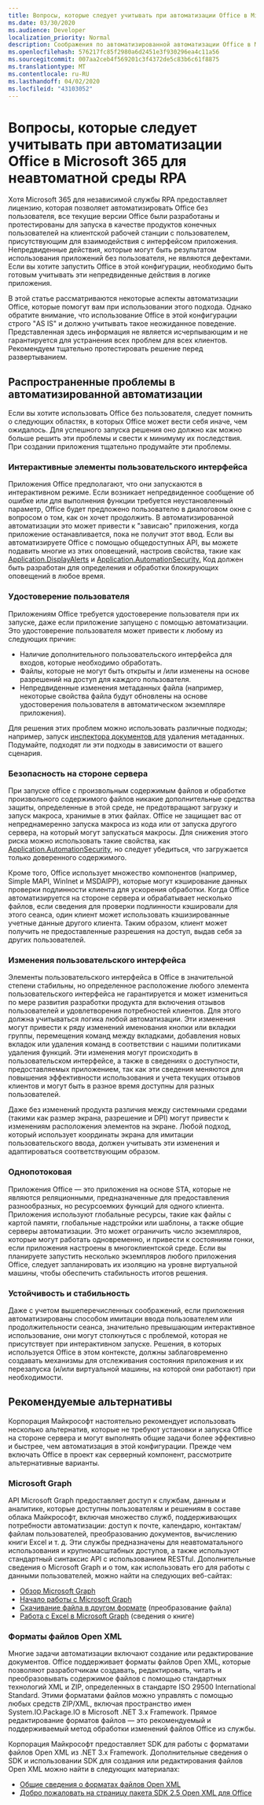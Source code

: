 ```yaml
---
title: Вопросы, которые следует учитывать при автоматизации Office в Microsoft 365 для неавтоматной среды RPA
ms.date: 03/30/2020
ms.audience: Developer
localization_priority: Normal
description: Соображения по автоматизированной автоматизации Office в Microsoft 365 для неавтоматной среды RPA.
ms.openlocfilehash: 576217fc85f2980a6d2451e3f930296ea4c11a56
ms.sourcegitcommit: 007aa2ceb4f569201c3f4372de5c83b6c61f8875
ms.translationtype: MT
ms.contentlocale: ru-RU
ms.lasthandoff: 04/02/2020
ms.locfileid: "43103052"
---
```

# <a name="considerations-for-unattended-automation-of-office-in-the-microsoft-365-for-unattended-rpa-environment"></a>Вопросы, которые следует учитывать при автоматизации Office в Microsoft 365 для неавтоматной среды RPA

Хотя Microsoft 365 для независимой службы RPA предоставляет лицензию, которая позволяет автоматизировать Office без пользователя, все текущие версии Office были разработаны и протестированы для запуска в качестве продуктов конечных пользователей на клиентской рабочей станции с пользователем, присутствующим для взаимодействия с интерфейсом приложения. Непредвиденные действия, которые могут быть результатом использования приложений без пользователя, не являются дефектами. Если вы хотите запустить Office в этой конфигурации, необходимо быть готовым учитывать эти непредвиденные действия в логике приложения.

В этой статье рассматриваются некоторые аспекты автоматизации Office, которые помогут вам при использовании этого подхода. Однако обратите внимание, что использование Office в этой конфигурации строго "AS IS" и должно учитывать такое неожиданное поведение. Представленная здесь информация не является исчерпывающим и не гарантируется для устранения всех проблем для всех клиентов. Рекомендуем тщательно протестировать решение перед развертыванием.

## <a name="common-problems-in-unattended-automation"></a>Распространенные проблемы в автоматизированной автоматизации

Если вы хотите использовать Office без пользователя, следует помнить о следующих областях, в которых Office может вести себя иначе, чем ожидалось. Для успешного запуска решения оно должно как можно больше решить эти проблемы и свести к минимуму их последствия. При создании приложения тщательно продумайте эти проблемы.

### <a name="interactive-ui-elements"></a>Интерактивные элементы пользовательского интерфейса

Приложения Office предполагают, что они запускаются в интерактивном режиме. Если возникает непредвиденное сообщение об ошибке или для выполнения функции требуется неустановленный параметр, Office будет предложено пользователю в диалоговом окне с вопросом о том, как он хочет продолжить. В автоматизированной автоматизации это может привести к "зависаю" приложения, когда приложение останавливается, пока не получит этот ввод. Если вы автоматизируете Office с помощью общедоступных API, вы можете подавить многие из этих оповещений, настроив свойства, такие как [Application.DisplayAlerts](https://docs.microsoft.com/office/vba/api/word.application.displayalerts) и [Application.AutomationSecurity.](https://docs.microsoft.com/office/vba/api/word.application.automationsecurity) Код должен быть разработан для определения и обработки блокирующих оповещений в любое время.

### <a name="user-identity"></a>Удостоверение пользователя

Приложениям Office требуется удостоверение пользователя при их запуске, даже если приложение запущено с помощью автоматизации. Это удостоверение пользователя может привести к любому из следующих причин:

- Наличие дополнительного пользовательского интерфейса для входов, которые необходимо обработать.
- Файлы, которые не могут быть открыты и /или изменены на основе разрешений на доступ для каждого пользователя.
- Непредвиденные изменения метаданных файла (например, некоторые свойства файла будут обновлены на основе удостоверения пользователя в автоматическом экземпляре приложения).

Для решения этих проблем можно использовать различные подходы; например, запуск [инспектора документов для](https://docs.microsoft.com/office/vba/library-reference/concepts/using-the-document-inspector) удаления метаданных. Подумайте, подходят ли эти подходы в зависимости от вашего сценария.

### <a name="server-side-security"></a>Безопасность на стороне сервера

При запуске office с произвольным содержимым файлов и обработке произвольного содержимого файлов никакие дополнительные средства защиты, определенные в этой среде, не предотвращают загрузку и запуск макроса, хранимые в этих файлах. Office не защищает вас от непреднамеренно запуска макроса из кода или от запуска другого сервера, на который могут запускаться макросы. Для снижения этого риска можно использовать такие свойства, как [Application.AutomationSecurity,](https://docs.microsoft.com/office/vba/api/word.application.automationsecurity) но следует убедиться, что загружается только доверенного содержимого.

Кроме того, Office использует множество компонентов (например, Simple MAPI, WinInet и MSDAIPP), которые могут кэширование данных проверки подлинности клиента для ускорения обработки. Когда Office автоматизируется на стороне сервера и обрабатывает несколько файлов, если сведения для проверки подлинности кэшировали для этого сеанса, один клиент может использовать кэшизированные учетные данные другого клиента. Таким образом, клиент может получить не предоставленные разрешения на доступ, выдав себя за других пользователей.

### <a name="ui-changes"></a>Изменения пользовательского интерфейса

Элементы пользовательского интерфейса в Office в значительной степени стабильны, но определенное расположение любого элемента пользовательского интерфейса не гарантируется и может измениться по мере развития разработки продукта для включения отзывов пользователей и удовлетворения потребностей клиентов. Для этого должна учитываться логика любой автоматизации. Эти изменения могут привести к ряду изменений именования кнопки или вкладки группы, перемещения команд между вкладками, добавления новых вкладок или удаления команд в соответствии с нашими политиками удаления функций. Эти изменения могут происходить в пользовательском интерфейсе, а также в сведениях о доступности, предоставляемых приложением, так как эти сведения меняются для повышения эффективности использования и учета текущих отзывов клиентов и могут быть в разное время доступны для разных пользователей.

Даже без изменений продукта различия между системными средами (такими как размер экрана, разрешение и DPI) могут привести к изменениям расположения элементов на экране. Любой подход, который использует координаты экрана для имитации пользовательского ввода, должен учитывать эти изменения и адаптироваться соответствующим образом.

### <a name="single-threading"></a>Однопотоковая

Приложения Office — это приложения на основе STA, которые не являются реляционными, предназначенные для предоставления разнообразных, но ресурсоемких функций для одного клиента. Приложения используют глобальные ресурсы, такие как файлы с картой памяти, глобальные надстройки или шаблоны, а также общие серверы автоматизации. Это может ограничить число экземпляров, которые могут работать одновременно, и привести к состояниям гонки, если приложения настроены в многоклиентской среде. Если вы планируете запустить несколько экземпляров любого приложения Office, следует запланировать их изоляцию на уровне виртуальной машины, чтобы обеспечить стабильность итогов решения.

### <a name="resiliency-and-stability"></a>Устойчивость и стабильность

Даже с учетом вышеперечисленных соображений, если приложения автоматизированы способом имитации ввода пользователем или продолжительности сеанса, значительно превышающим интерактивное использование, они могут столкнуться с проблемой, которая не присутствует при интерактивном запуске. Решения, в которых используется Office в этом контексте, должны заблаговременно создавать механизмы для отслеживания состояния приложения и их перезапуска (и/или виртуальной машины, на которой они работают) при необходимости.

## <a name="suggested-alternatives"></a>Рекомендуемые альтернативы

Корпорация Майкрософт настоятельно рекомендует использовать несколько альтернатив, которые не требуют установки и запуска Office на стороне сервера и могут выполнять общие задачи более эффективно и быстрее, чем автоматизация в этой конфигурации. Прежде чем включать Office в проект как серверный компонент, рассмотрите альтернативные варианты.

### <a name="microsoft-graph"></a>Microsoft Graph

API Microsoft Graph предоставляет доступ к службам, данным и аналитике, которые доступны пользователям и решениям в составе облака Майкрософт, включая множество служб, поддерживающих потребности автоматизации: доступ к почте, календарю, контактам/ файлам пользователей, преобразованию документов, вычислению книги Excel и т. д. Эти службы предназначены для неавтоматального использования и крупномасштабных доступов, а также используют стандартный синтаксис API с использованием RESTful. Дополнительные сведения о Microsoft Graph и о том, как использовать его для работы с данными пользователей, можно найти на следующих веб-сайтах:

- [Обзор Microsoft Graph](https://docs.microsoft.com/graph/overview) 
- [Начало работы с Microsoft Graph](https://developer.microsoft.com/graph/get-started)
- [Скачивание файла в другом формате](https://docs.microsoft.com/graph/api/driveitem-get-content-format?view=graph-rest-1.0&tabs=http) (преобразование файла)
- [Работа с Excel в Microsoft Graph](https://docs.microsoft.com/graph/api/resources/excel?view=graph-rest-1.0) (сведения о книге)

### <a name="open-xml-file-formats"></a>Форматы файлов Open XML

Многие задачи автоматизации включают создание или редактирование документов. Office поддерживает форматы файлов Open XML, которые позволяют разработчикам создавать, редактировать, читать и преобразовывать содержимое файлов с помощью стандартных технологий XML и ZIP, определенных в стандарте ISO 29500 International Standard. Этими форматами файлов можно управлять с помощью любых средств ZIP/XML, включая пространство имен System.IO.Package.IO в Microsoft .NET 3.x Framework. Прямое редактирование форматов файлов — это рекомендуемый и поддерживаемый метод обработки изменений файлов Office из службы.

Корпорация Майкрософт предоставляет SDK для работы с форматами файлов Open XML из .NET 3.x Framework. Дополнительные сведения о SDK и использовании SDK для создания или редактирования файлов Open XML можно найти в следующих материалах:

- [Общие сведения о форматах файлов Open XML](https://docs.microsoft.com/office/open-xml/understanding-the-open-xml-file-formats)
- [Добро пожаловать на страницу пакета SDK 2.5 Open XML для Office](https://docs.microsoft.com/office/open-xml/open-xml-sdk)
